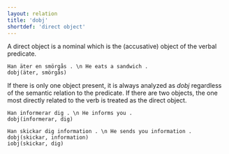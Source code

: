 ```yaml
---
layout: relation
title: 'dobj'
shortdef: 'direct object'
---
```


A direct object is a nominal which is the (accusative) object of the verbal predicate. 

~~~ sdparse
Han äter en smörgås . \n He eats a sandwich .
dobj(äter, smörgås)
~~~

If there is only one object present, it is always analyzed as _dobj_ regardless of the semantic relation to the predicate. If there are two objects, the one most directly related to the verb is treated as the direct object.

~~~ sdparse
Han informerar dig . \n He informs you .
dobj(informerar, dig)
~~~

~~~ sdparse
Han skickar dig information . \n He sends you information .
dobj(skickar, information)
iobj(skickar, dig)
~~~
